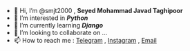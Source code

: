 - 👋 Hi, I’m @smjt2000 , __Seyed Mohammad Javad Taghipoor__
- 👀 I’m interested in ___Python___
- 🌱 I’m currently learning ___Django___
- 💞️ I’m looking to collaborate on ...
- 📫 How to reach me : [Telegram](https://t.me/smjt_2000) , [Instagram](https://instagram.com/smjt_2000) , [Email](mailto:smjavadt.1379@gmail.com)

<!---
smjt2000/smjt2000 is a ✨ special ✨ repository because its `README.md` (this file) appears on your GitHub profile.
You can click the Preview link to take a look at your changes.
--->
